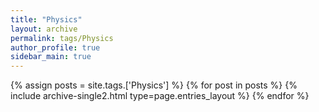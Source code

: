 ```yaml
---
title: "Physics"
layout: archive
permalink: tags/Physics
author_profile: true
sidebar_main: true
---
```



{% assign posts = site.tags.['Physics'] %}
{% for post in posts %} {% include archive-single2.html type=page.entries_layout %} {% endfor %}